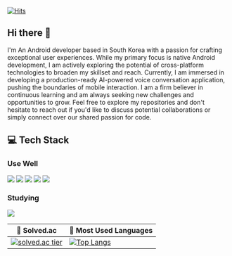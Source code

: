    
[![Hits](https://hits.seeyoufarm.com/api/count/incr/badge.svg?url=https%3A%2F%2Fgithub.com%2Fblucky8649&count_bg=%23FF6565&title_bg=%23555555&icon=&icon_color=%23000000&title=hits&edge_flat=false)](https://hits.seeyoufarm.com)

## Hi there 👋   
I'm An Android developer based in South Korea with a passion for crafting exceptional user experiences. While my primary focus is native Android development, I am actively exploring the potential of cross-platform technologies to broaden my skillset and reach. Currently, I am immersed in developing a production-ready AI-powered voice conversation application, pushing the boundaries of mobile interaction. I am a firm believer in continuous learning and am always seeking new challenges and opportunities to grow. Feel free to explore my repositories and don't hesitate to reach out if you'd like to discuss potential collaborations or simply connect over our shared passion for code.

## 💻 Tech Stack
### Use Well  

<img src="https://img.shields.io/badge/Android-3DDC84?style=flat-square&logo=Android&logoColor=white"> <img src="https://img.shields.io/badge/Kotlin-7f72ff?style=flat-square&logo=Kotlin&logoColor=white"> <img src="https://img.shields.io/badge/Java-007396?style=flat-square&logo=java&logoColor=white"> <img src="https://img.shields.io/badge/Firebase-ffca28?style=flat-square&logo=firebase&logoColor=white"> <img src="https://img.shields.io/badge/Sqlite-be3939?style=flat-square&logo=sqlite&logoColor=white">

### Studying  

 <img src="https://img.shields.io/badge/Jetpack Compose-4285F?style=flat-square&logo=jetpackcompose&logoColor=white">





|👦 Solved.ac|🥇 Most Used Languages|
|------|---|
|[![solved.ac tier](http://mazassumnida.wtf/api/generate_badge?boj=blucky8649)](https://solved.ac/blucky8649)|[![Top Langs](https://github-readme-stats.vercel.app/api/top-langs/?username=blucky8649)](https://github.com/blucky8649)|


<!--
**blucky8649/blucky8649** is a ✨ _special_ ✨ repository because its `README.md` (this file) appears on your GitHub profile.
asd
Here are some ideas to get you started:

- 🔭 I’m currently working on ...
- 🌱 I’m currently learning ...
- 👯 I’m looking to collaborate on ...
- 🤔 I’m looking for help with ...
- 💬 Ask me about ...
- 📫 How to reach me: ...
- 😄 Pronouns: ...
- ⚡ Fun fact: ...
dsfgy
<p>
<img src="https://img.shields.io/badge/Android-3DDC84?style=flat-square&logo=Android&logoColor=white"/></a> &nbsp
<img src="https://img.shields.io/badge/Firebase-FFCA28?style=flat-square&logo=Firebase&logoColor=white"/></a> &nbsp
<img src="https://img.shields.io/badge/SQLite-003B57?style=flat-square&logo=SQLite&logoColor=white"/></a> &nbsp
<img src="https://img.shields.io/badge/Java-007396?style=flat-square&logo=Java&logoColor=white"/></a> &nbsp
<img src="https://img.shields.io/badge/Kotlin-7F52FF?style=flat-square&logo=Kotlin&logoColor=white"/></a> &nbsp
</p>


### 📝 Projects I did
* [날씨 앱 만들기](https://github.com/blucky8649/MyWeatherApp)
* [영화 검색앱 만들기](https://github.com/blucky8649/MyMovieApp)
* [MVVM 기반의 영어 뉴스 앱 만들기](https://github.com/blucky8649/MVVMNewsApp)
* [롸쳐띵(Write Your Think), 간단한 일상기록 일기장](https://github.com/blucky8649/Write_your_think)
* [쓰리메이트, 음식 추천 및 식단 기록을 간편하게](https://github.com/blucky8649/ThreeMate)
-->

